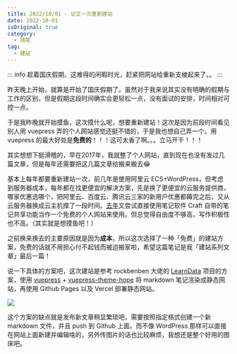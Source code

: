 ```yaml
---
title: 2022/10/01 - 记又一次重新建站
date: 2022-10-01
isOriginal: true
category:
  - 随笔
tag:
  - 建站
---
```


::: info
趁着国庆假期，这难得的闲暇时光，赶紧把网站给重新支棱起来了。。
:::

昨天晚上开始，就算是开始了国庆假期了。虽然对于我来说其实没有明确的假期与工作的区别，但是假期这段时间确实会更轻松一点，没有面试的安排，时间相对可控一点。

于是我昨晚就开始摸鱼，这次摸什么呢，想要重新建站！这次是因为前段时间看见别人用 vuepress 弄的个人网站感觉还挺不错的，于是我也想自己弄一个。用 vuepress 的最大好处是**免费的**！！！这可太香了啊。。。立马开干！！！

其实想想下挺滑稽的，早在2017年，我就整了个人网站，直到现在也没有发过几篇文章，但是每年还需要把这几篇文章给搬来搬去😂 

基本上每年都要重新建站一次，前几年是使用阿里云 ECS+WordPress，但考虑到服务器成本，每年都在找更便宜的解决方案，先是换了更便宜的云服务提供商，哪家优惠选哪个，把阿里云、百度云、腾讯云三家的新用户优惠都薅完之后，又从云服务器换成云主机撑了一段时间。[去年](/note/2021-11-16-rebuild_the_site_2.md)又尝试直接使用笔记软件 Craft 自带的笔记共享功能当作一个免费的个人网站来使用。但总觉得自由度不够高，写作积极性也不高。（其实就是想摸鱼吧！）

之前换来换去的主要原因就是因为**成本**，所以这次选择了一种「免费」的建站方案，免费的话就不用担心付不起钱而被迫搬家啦，希望这篇笔记是我「建站系列文章」最后一篇！

说一下具体的方案吧，这次建站是参考 rockbenben 大佬的 [LearnData](https://github.com/rockbenben/LearnData) 项目的方案，使用 [vuepress](https://v2.vuepress.vuejs.org/) + [vuepress-theme-hope](https://vuepress-theme-hope.github.io/v2/) 将 markdown 笔记渲染成静态网站，再使用 Github Pages 以及 Vercel 部署静态网站。

![](https://camo.githubusercontent.com/b2c0861de15d878f0fa8aa1672be2efe864daf63d36e98833ad148d01e0563ee/687474703a2f2f74632e73656f69706f2e636f6d2f323032322d30382d32342d31392d31342d35392e706e67)

这个方案的缺点就是发布新文章稍显繁琐吧，需要按照指定格式创建一个新 markdown 文件，并且 push 到 Github 上面。而不像 WordPress 那样可以直接在网站上面新建并编辑啥的，另外传图片的话也比较麻烦，我想还是整个好用的图床吧。